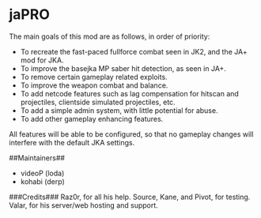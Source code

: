 # jaPRO #

The main goals of this mod are as follows, in order of priority:

* To recreate the fast-paced fullforce combat seen in JK2, and the JA+ mod for JKA.
* To improve the basejka MP saber hit detection, as seen in JA+.
* To remove certain gameplay related exploits.
* To improve the weapon combat and balance.
* To add netcode features such as lag compensation for hitscan and projectiles, clientside simulated projectiles, etc.
* To add a simple admin system, with little potential for abuse.
* To add other gameplay enhancing features.

All features will be able to be configured, so that no gameplay changes will interfere with the default JKA settings.

##Maintainers##
* videoP (loda)
* kohabi (derp)

###Credits###
Raz0r, for all his help.
Source, Kane, and Pivot, for testing.
Valar, for his server/web hosting and support.
